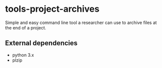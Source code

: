 # tools-project-archives

Simple and easy command line tool a researcher can use to archive files at the end of a project.

## External dependencies

-   python 3.x
-   plzip
